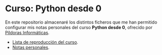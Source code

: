 # Curso: Python desde 0

En este repositorio almacenaré los distintos ficheros que me han permitido configurar mis notas personales del curso **Python desde 0**, ofrecido por [Píldoras Informáticas](https://www.pildorasinformaticas.es/).

- [Lista de reproducción del curso](https://www.youtube.com/playlist?list=PLU8oAlHdN5BlvPxziopYZRd55pdqFwkeS).
- [Notas personales](https://imalexissaez.github.io/course/python-basic/).

